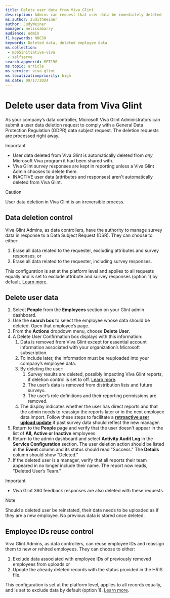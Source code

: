 ```yaml
---
title: Delete user data from Viva Glint
description: Admins can request that user data be immediately deleted from the Viva Glint system.
ms.author: JudithWeiner
author: JudyWeiner
manager: melissabarry
audience: admin
f1.keywords: NOCSH
keywords: Deleted data, deleted employee data
ms.collection: 
 - m365initiative-viva
 - selfserve
search-appverid: MET150
ms.topic: article
ms.service: viva-glint
ms.localizationpriority: high
ms.date: 09/17/2024
---
```


# Delete user data from Viva Glint

As your company’s data controller, Microsoft Viva Glint Administrators can submit a user data deletion request to comply with a General Data Protection Regulation (GDPR) data subject request. The deletion requests are processed right away.

> [!IMPORTANT]
> - User data deleted from Viva Glint is automatically deleted from *any* Microsoft Viva program it had been shared with.
> - Viva Glint survey responses are kept in reporting unless a Viva Glint Admin chooses to delete them.
> - INACTIVE user data (attributes and responses) aren't automatically deleted from Viva Glint.

> [!CAUTION]
> User data deletion in Viva Glint is an irreversible process.

## Data deletion control

Viva Glint Admins, as data controllers, have the authority to manage survey data in response to a Data Subject Request (DSR). They can choose to either: 

1. Erase all data related to the requester, excluding attributes and survey responses, or
2. Erase all data related to the requester, including survey responses.

This configuration is set at the platform level and applies to all requests equally and is set to exclude attribute and survey responses (option 1) by default. [Learn more](https://go.microsoft.com/fwlink/?linkid=2286286).

## Delete user data

1. Select **People** from the **Employees** section on your Glint admin dashboard.
2. Use the **search box** to select the employee whose data should be deleted. Open that employee’s page.
3. From the **Actions** dropdown menu, choose **Delete User**.
4. A Delete User Confirmation box displays with this information:
     1. Data is removed from Viva Glint except for essential account information associated with your organization’s Microsoft subscription.
     2. To include later, the information must be reuploaded into your company’s employee data.
     3. By deleting the user:
         1. Survey results are deleted, possibly impacting Viva Glint reports, if deletion control is set to off. [Learn more](https://go.microsoft.com/fwlink/?linkid=2286286).
         2. The user’s data is removed from distribution lists and future surveys.
         3. The user’s role definitions and their reporting permissions are removed.
     4. The display indicates whether the user has direct reports and that the admin needs to reassign the reports later or in the next employee data import. Follow these steps to facilitate a [**retroactive user upload update**](/../../viva/glint/setup/update-glint-reporting-data) if past survey data should reflect the new manager.
5. Return to the **People** page and verify that the user doesn't appear in the list of **All, Active or Inactive** employees.
6. Return to the admin dashboard and select **Activity Audit Log** in the **Service Configuration** section. The user deletion action should be listed in the **Event** column and its status should read "Success." The **Details** column should show "Deleted."
7. If the deleted user is a manager, verify that all reports their team appeared in no longer include their name. The report now reads, "Deleted User’s Team."

> [!IMPORTANT]
> - Viva Glint 360 feedback responses are also deleted with these requests.

> [!NOTE]
> Should a deleted user be reinstated, their data needs to be uploaded as if they are a new employee. No previous data is stored once deleted.

## Employee IDs reuse control

Viva Glint Admins, as data controllers, can reuse employee IDs and reassign them to new or rehired employees. They can choose to either: 

1. Exclude data associated with employee IDs of previously removed employees from uploads or
2. Update the already deleted records with the status provided in the HRIS file.

This configuration is set at the platform level, applies to all records equally, and is set to exclude data by default (option 1). [Learn more](https://go.microsoft.com/fwlink/?linkid=2286286).
